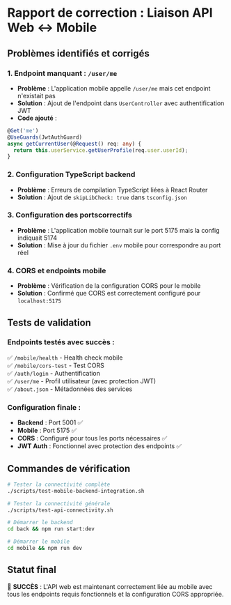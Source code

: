 # Rapport de correction : Liaison API Web <-> Mobile

## Problèmes identifiés et corrigés

### 1. **Endpoint manquant : `/user/me`**
- **Problème** : L'application mobile appelle `/user/me` mais cet endpoint n'existait pas
- **Solution** : Ajout de l'endpoint dans `UserController` avec authentification JWT
- **Code ajouté** :
```typescript
@Get('me')
@UseGuards(JwtAuthGuard)
async getCurrentUser(@Request() req: any) {
  return this.userService.getUserProfile(req.user.userId);
}
```

### 2. **Configuration TypeScript backend**
- **Problème** : Erreurs de compilation TypeScript liées à React Router
- **Solution** : Ajout de `skipLibCheck: true` dans `tsconfig.json`

### 3. **Configuration des portscorrectifs**
- **Problème** : L'application mobile tournait sur le port 5175 mais la config indiquait 5174
- **Solution** : Mise à jour du fichier `.env` mobile pour correspondre au port réel

### 4. **CORS et endpoints mobile**
- **Problème** : Vérification de la configuration CORS pour le mobile
- **Solution** : Confirmé que CORS est correctement configuré pour `localhost:5175`

## Tests de validation

### Endpoints testés avec succès :
✅ `/mobile/health` - Health check mobile  
✅ `/mobile/cors-test` - Test CORS  
✅ `/auth/login` - Authentification  
✅ `/user/me` - Profil utilisateur (avec protection JWT)  
✅ `/about.json` - Métadonnées des services  

### Configuration finale :
- **Backend** : Port 5001 ✅
- **Mobile** : Port 5175 ✅  
- **CORS** : Configuré pour tous les ports nécessaires ✅
- **JWT Auth** : Fonctionnel avec protection des endpoints ✅

## Commandes de vérification

```bash
# Tester la connectivité complète
./scripts/test-mobile-backend-integration.sh

# Tester la connectivité générale
./scripts/test-api-connectivity.sh

# Démarrer le backend
cd back && npm run start:dev

# Démarrer le mobile  
cd mobile && npm run dev
```

## Statut final
🎯 **SUCCÈS** : L'API web est maintenant correctement liée au mobile avec tous les endpoints requis fonctionnels et la configuration CORS appropriée.